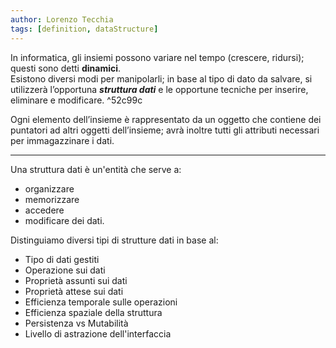 ```yaml
---
author: Lorenzo Tecchia
tags: [definition, dataStructure]
---
```

In informatica, gli insiemi possono variare nel tempo (crescere, ridursi); questi sono detti **dinamici**.  
Esistono diversi modi per manipolarli; in base al tipo di dato da salvare, si utilizzerà l’opportuna ***struttura dati*** e le opportune tecniche per inserire, eliminare e modificare. ^52c99c

Ogni elemento dell’insieme è rappresentato da un oggetto che contiene dei puntatori ad altri oggetti dell’insieme; avrà inoltre tutti gli attributi necessari per immagazzinare i dati.

---
Una struttura dati è un'entità che serve a:
- organizzare
- memorizzare
- accedere
- modificare
dei dati.

Distinguiamo diversi tipi di strutture dati in base al:
- Tipo di dati gestiti
- Operazione sui dati
- Proprietà assunti sui dati
- Proprietà attese sui dati 
- Efficienza temporale sulle operazioni 
- Efficienza spaziale della struttura
- Persistenza vs Mutabilità
- Livello di astrazione dell'interfaccia